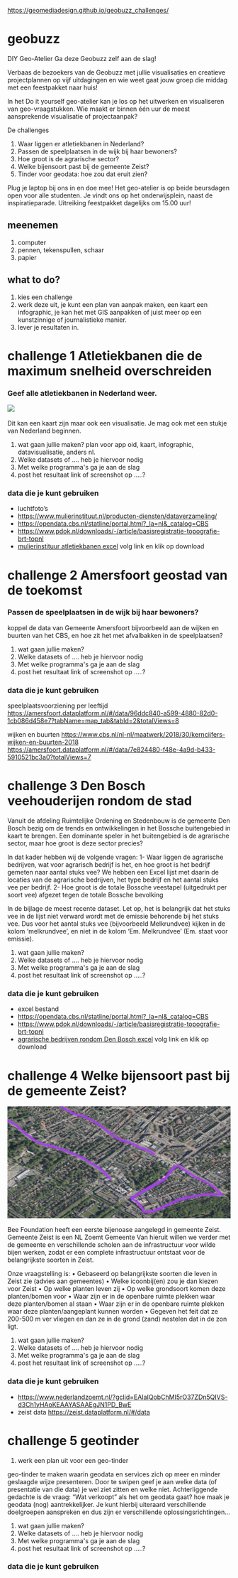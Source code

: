 https://geomediadesign.github.io/geobuzz_challenges/

# geobuzz

DIY Geo-Atelier 
Ga deze Geobuzz zelf aan de slag! 

Verbaas de bezoekers van de Geobuzz met jullie visualisaties en creatieve projectplannen op vijf uitdagingen en wie weet gaat jouw groep die middag met een feestpakket naar huis!

In het Do it yourself geo-atelier kan je los op het uitwerken en visualiseren van geo-vraagstukken. Wie maakt er binnen één uur de meest aansprekende visualisatie of projectaanpak?

De challenges
1. Waar liggen er atletiekbanen in Nederland?
2. Passen de speelplaatsen in de wijk bij haar bewoners?
3. Hoe groot is de agrarische sector?
4. Welke bijensoort past bij de gemeente Zeist? 
5. Tinder voor geodata: hoe zou dat eruit zien?

Plug je laptop bij ons in en doe mee!
Het geo-atelier is op beide beursdagen open voor alle studenten. Je vindt ons op het onderwijsplein, naast de inspiratieparade. 
Uitreiking feestpakket dagelijks om 15.00 uur!


## meenemen
1. computer 
2. pennen, tekenspullen, schaar
3. papier

## what to do?
1. kies een challenge
2. werk deze uit, je kunt een plan van aanpak maken, een kaart een infographic, je kan het met GIS aanpakken of juist meer op een kunstzinnige of journalistieke manier. 
3. lever je resultaten in. 


# challenge 1 Atletiekbanen die de maximum snelheid overschreiden
### Geef alle atletiekbanen in Nederland weer. 

<img src="img/ateletiek.png">

Dit kan een kaart zijn maar ook een visualisatie. Je mag ook met een stukje van Nederland beginnen.

1. wat gaan jullie maken? plan voor app oid, kaart, infographic, datavisualisatie, anders nl. 
2. Welke datasets of .... heb je hiervoor nodig
3. Met welke programma's ga je aan de slag
4. post het resultaat link of screenshot op .....?


### data die je kunt gebruiken
* luchtfoto’s
* <https://www.mulierinstituut.nl/producten-diensten/dataverzameling/>
* <https://opendata.cbs.nl/statline/portal.html?_la=nl&_catalog=CBS>
* <https://www.pdok.nl/downloads/-/article/basisregistratie-topografie-brt-topnl>
* [mulierinstituur atletiekbanen excel](https://github.com/geomediadesign/geobuzz_challenges/blob/master/exportatletiekaeres.xlsx) volg link en klik op download


# challenge 2 Amersfoort geostad van de toekomst
### Passen de speelplaatsen in de wijk bij haar bewoners?

koppel de data van Gemeente Amersfoort bijvoorbeeld aan de wijken en buurten van het CBS, en hoe zit het met afvalbakken in de speelplaatsen? 


1. wat gaan jullie maken?
2. Welke datasets of .... heb je hiervoor nodig
3. Met welke programma's ga je aan de slag
4. post het resultaat link of screenshot op .....? 


### data die je kunt gebruiken
speelplaatsvoorziening per leeftijd
<https://amersfoort.dataplatform.nl/#/data/96ddc840-a599-4880-82d0-1cb086d458e7?tabName=map_tab&tabId=2&totalViews=8>

wijken en buurten
<https://www.cbs.nl/nl-nl/maatwerk/2018/30/kerncijfers-wijken-en-buurten-2018>
<https://amersfoort.dataplatform.nl/#/data/7e824480-f48e-4a9d-b433-5910521bc3a0?totalViews=7>



# challenge 3 Den Bosch veehouderijen rondom de stad
Vanuit de afdeling Ruimtelijke Ordening en Stedenbouw is de gemeente Den Bosch bezig om de trends en ontwikkelingen in het Bossche buitengebied in kaart te brengen.
Een dominante speler in het buitengebied is de agrarische sector, maar hoe groot is deze sector precies?

In dat kader hebben wij de volgende vragen:
1-  Waar liggen de agrarische bedrijven, wat voor agrarisch bedrijf is het, en hoe groot is het bedrijf gemeten naar aantal stuks vee?
We hebben een Excel lijst met daarin de locaties van de agrarische bedrijven, het type bedrijf en het aantal stuks vee per bedrijf.
2-  Hoe groot is de totale Bossche veestapel (uitgedrukt per soort vee) afgezet tegen de totale Bossche bevolking

In de bijlage de meest recente dataset. Let op, het is belangrijk dat het stuks vee in de lijst niet verward wordt met de emissie behorende bij het stuks vee. Dus voor het aantal stuks vee (bijvoorbeeld Melkrundvee) kijken in de kolom ‘melkrundvee’, en niet in de kolom ‘Em. Melkrundvee’ (Em. staat voor emissie).


1. wat gaan jullie maken?
2. Welke datasets of .... heb je hiervoor nodig
3. Met welke programma's ga je aan de slag
4. post het resultaat link of screenshot op .....? 


### data die je kunt gebruiken
* excel bestand
* <https://opendata.cbs.nl/statline/portal.html?_la=nl&_catalog=CBS>
* <https://www.pdok.nl/downloads/-/article/basisregistratie-topografie-brt-topnl>
* [agrarische bedrijven rondom Den Bosch excel](https://github.com/geomediadesign/geobuzz_challenges/blob/master/agrarischebedrijvenrondomdb) volg link en klik op download



# challenge 4  Welke bijensoort past bij de gemeente Zeist? 
![zeist](https://github.com/geomediadesign/geobuzz_challenges/blob/master/img/zeist.png)

Bee Foundation heeft een eerste bijenoase aangelegd in gemeente Zeist.
Gemeente Zeist is een NL Zoemt Gemeente
Van hieruit willen we verder met de gemeente en verschillende scholen aan de infrastructuur voor wilde bijen werken, zodat er een complete infrastructuur ontstaat voor de belangrijkste soorten in Zeist.


Onze vraagstelling is:
•  Gebaseerd op belangrijkste soorten die leven in Zeist zie  (advies aan gemeentes)
•  Welke icoonbij(en) zou je dan kiezen voor Zeist
•  Op welke planten leven zij
•  Op welke grondsoort komen deze planten/bomen voor
•  Waar zijn er in de openbare ruimte plekken waar deze planten/bomen al staan
•  Waar zijn er in de openbare ruimte plekken waar deze planten/aangeplant kunnen worden
•  Gegeven het feit dat ze 200-500 m ver vliegen en dan ze in de grond (zand) nestelen dat in de zon ligt.


1. wat gaan jullie maken?
2. Welke datasets of .... heb je hiervoor nodig
3. Met welke programma's ga je aan de slag
4. post het resultaat link of screenshot op .....? 


### data die je kunt gebruiken
* <https://www.nederlandzoemt.nl/?gclid=EAIaIQobChMI5rO37ZDn5QIVS-d3Ch1yHAoKEAAYASAAEgJN1PD_BwE>
* zeist data
<https://zeist.dataplatform.nl/#/data>


# challenge 5 geotinder
1. werk een plan uit voor een geo-tinder

geo-tinder te maken waarin geodata en services zich op meer en minder geslaagde wijze presenteren. Door te swipen geef je aan welke data (of presentatie van die data) je wel ziet zitten en welke niet. Achterliggende gedachte is de vraag: “Wat verkoopt” als het om geodata gaat? hoe maak je geodata (nog) aantrekkelijker. Je kunt hierbij uiteraard verschillende doelgroepen aanspreken en dus zijn er verschillende oplossingsrichtingen… 


1. wat gaan jullie maken?
2. Welke datasets of .... heb je hiervoor nodig
3. Met welke programma's ga je aan de slag
4. post het resultaat link of screenshot op .....? 


### data die je kunt gebruiken




 
 
